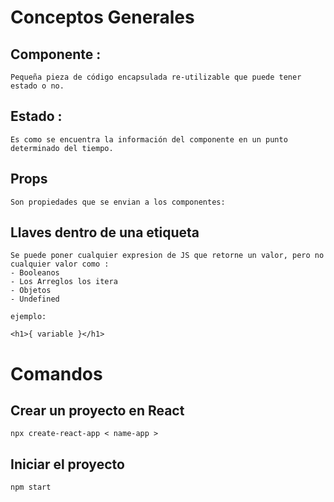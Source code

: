 # Conceptos Generales

## Componente :
```
Pequeña pieza de código encapsulada re-utilizable que puede tener estado o no.
``` 

## Estado :
```
Es como se encuentra la información del componente en un punto determinado del tiempo.
```
## Props
````
Son propiedades que se envian a los componentes:
````


## Llaves dentro de una etiqueta
````
Se puede poner cualquier expresion de JS que retorne un valor, pero no cualquier valor como :
- Booleanos
- Los Arreglos los itera
- Objetos
- Undefined

ejemplo:

<h1>{ variable }</h1>
```` 



# Comandos

## Crear un proyecto en React
````
npx create-react-app < name-app >
````

## Iniciar el proyecto
````
npm start
````
##  


